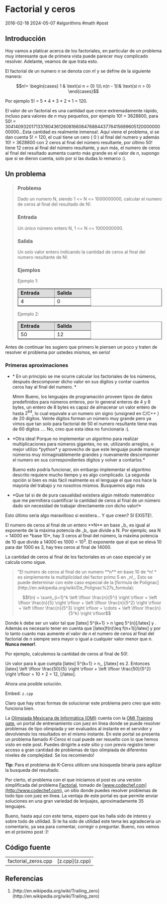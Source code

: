 <!-- vim: set spelllang=es_mx: -->
# Factorial y ceros
2016-02-18 2024-05-07 #algorithms #math #post

## Introducción

Hoy vamos a platicar acerca de los factoriales, en particular de un problema muy interesante que de primera vista puede parecer muy complicado resolver. Adelante, veamos de que trata esto.

El factorial de un numero $n$ se denota con $n!$ y se define de la siguiente manera: 

$$n!= \begin{cases} 1 & \text{si n = 0} \\\\ n(n - 1)!& \text{si n > 0} \end{cases}$$


Por ejemplo 5! = 5 * 4 * 3 * 2 * 1 = 120.

El valor de un factorial es una cantidad que crece extremadamente rápido, incluso para valores de *n* muy pequeños, por ejemplo 10! = 3628800, para 50! = 30414093201713378043612608166064768844377641568960512000000000000...Esta cantidad es realmente inmensa!. Aquí viene el problema, si se dan cuenta 5! = 120, el cual tiene un cero ( 0 ) al final del numero y además 10! = 3628800 con 2 ceros al final del número resultante, por último 50! tiene 12 ceros al final del número resultante, y aun más, el numero de ceros al final del resultado aumenta cuanto más grande es el valor de *n*, supongo que si se dieron cuenta, solo por si las dudas lo remarco :).

## Un problema

<blockquote>
<h3>Problema </h3>

<p>Dado un numero N, siendo 1 <= N <= 1000000000, calcular el numero de ceros al final del  resultado de N!.</p>

<h3>Entrada</h3>
<p>Un único número entero N, 1 <= N <= 1000000000.</p>

<h3>Salida</h3>

Un solo valor entero indicando la cantidad de ceros al final del numero resultante de N!.

<H3>Ejemplos</H3>

Ejemplo 1:
<table width="200" style="text-align: left; width: 100%;" border="1" cellpadding="2" cellspacing="2">
	<tbody>
		<tr>
			<td width="100" bgcolor = "#dddddd" style="vertical-align: top;"><b>Entrada</b><br>
			</td>
			<td width="100" bgcolor = "#dddddd" style="vertical-align: top;"><b>Salida</b><br>
			</td>
		</tr>
		<tr>
			<td  width="100" style="vertical-align: top;">4<br>
			</td>
			<td width="100"  style="vertical-align: top;">0<br>
			</td>	
		</tr>
	</tbody>
</table>

Ejemplo 2:
<table width="200" style="text-align: left; width: 100%;" border="1" cellpadding="2" cellspacing="2">
	<tbody>
		<tr>
			<td width="100"  bgcolor = "#dddddd" style="vertical-align: top;"><b>Entrada</b>
			</td>
			<td width="100" bgcolor = "#dddddd" style="vertical-align: top;"><b>Salida</b><br>
			</td>
		</tr>
		<tr>
			<td width="100"  style="vertical-align: top;">50<br>
			</td>
			<td width="100" style="vertical-align: top;">12<br>
			</td>	
		</tr>
	</tbody>
</table>
</blockquote>

Antes de continuar les sugiero que primero le piensen un poco y traten de resolver el problema por ustedes mismos, en serio!

### Primeras aproximaciones

<ul>
<li> * En un principio se me ocurre calcular los factoriales de los números, después descomponer dicho valor en sus dígitos y contar cuantos ceros hay al final del numero. *

  Mmm Bueno, los lenguajes de programación proveen tipos de datos predefinidos para números enteros, por lo general enteros de 4 y 8 bytes, un entero de 8 bytes es capaz de almacenar un valor entero de hasta $2^{64}$, lo cual equivale a un numero sin signo (unsigned en C/C++ ) de 20 dígitos. Veinte dígitos forman un número muy grande pero ya vimos que tan solo para factorial de 50 el numero resultante tiene mas de 60 dígitos .... No, creo que esta idea no funcionaria :(. 
</li>

<li>
*Otra idea! Porque no implementar un algoritmo para realizar multiplicaciones para números gigantes, no se, utilizando arreglos, o mejor utilizo *python* y aprovecho de que este lenguaje puede manejar números muy inimaginablemente grandes y nuevamente descomponer el numero en sus correspondientes dígitos y volver a contarlos.*

Bueno esto podría funcionar, sin embargo implementar el algoritmo descrito requiere mucho tiempo y es algo complicado. La segunda opción si bien es más fácil realmente es el lenguaje el que nos hace la mayoría del trabajo y no nosotros mismos. Busquemos algo más
</li>
<li>
*Que tal si de de pura casualidad existiera algún método matemático que me permitiera cuantificar la cantidad de ceros al final de un número dado sin necesidad de trabajar directamente con dicho valor!*
</li>
</ul>

Esto último seria algo maravilloso si existiera... Y que creen? SI EXISTE!.

<p>El numero de ceros al final de un entero **N** en base _b_ es igual al exponente de la máxima potencia de _b_ que divide a N. Por ejemplo, sea N = 14000 en *base 10*, hay 3 ceros al final del número, la máxima potencia de 10 que divide a 14000 es 1000 = 10<sup>3</sup>. El exponente que al que se eleva 10 para dar 1000 es 3, hay tres ceros al final de 14000.</p>

La cantidad de ceros al final de los factoriales es un caso especial y se calcula como sigue.

<blockquote>"El numero de ceros al final de un numero **n** en base 10 de *n! * es simplemente la multiplicidad del factor primo 5 en _n!_. Esto se puede determinar con este caso especial de la [formula de Polignac](http://en.wikipedia.org/wiki/De_Polignac%27s_formula):

$$f(n) = \sum\_{i=1}^k \left \lfloor \frac{n}{5^i} \right \rfloor = \left \lfloor \frac{n}{5} \right \rfloor + \left \lfloor \frac{n}{5^2} \right \rfloor + \left \lfloor \frac{n}{5^3} \right \rfloor + \cdots + \left \lfloor \frac{n}{5^k} \right \rfloor$$

</blockquote>

Donde k debe ser un valor tal que [latex] 5^{k+1} > n \geq 5^{n}[/latex] y . Además es necesario tener en cuenta que [latex]f(n)\leq f(n+1)[/latex] y por lo tanto cuanto mas aumente el valor de *n* el numero de ceros al final del factorial de *n* siempre sera mayor o igual a cualquier valor menor que n. **Nunca menor!**. 

Por ejemplo, calculemos la cantidad de ceros al final de 50!.

Un valor para k que cumpla [latex] 5^{k+1} > n,\, [/latex] es 2. Entonces [latex] \left \lfloor \frac{50}{5} \right \rfloor + \left \lfloor \frac{50}{5^2} \right \rfloor = 10 + 2 = 12\, [/latex].

Ahora una posible solución.

Embed: `z.cpp`

Claro que hay otras formas de solucionar este problema pero creo que esto funciona bien.

La [Olimpiada Mexicana de Informática (OMI)](http://www.olimpiadadeinformatica.org.mx/) cuenta con la [OMI Training gate](http://www.cmirg.com:8081/traingate/), un portal de entrenamiento  con juez en línea donde se puede resolver problemas de tipo olimpiada y ser evaluados al instante en el servidor y devolviendo los resultados en el mismo instante. En este portal se presenta un problema llamado *K-Ceros* el cual puede ser resuelto con lo que hemos visto en este post. Puedes dirigirte a este sitio y con previo registro tener acceso a gran cantidad de problemas de tipo olimpiada de diferentes niveles de complejidad. Se los recomiendo!
	
**Tip:** Para el problema de K-Ceros utilicen una búsqueda binaria para agilizar la busqueda del resultado.

Por cierto, el problema con el que iniciamos el post es una versión simplificada del problema [Factorial](http://www.codechef.com/problems/FCTRL/), tomado de [www.codechef.com](http://www.codechef.com), un sitio donde puedes resolver problemas de todo tipo con juez en línea. La ventaja de este portal es que permite enviar soluciones en una gran variedad de lenjuajes, aproximadamente 35 lenguajes.

Bueno, hasta aqui con este tema, espero que les halla sido de interes y sobre todo de utilidad. Si te ha sido de utilidad este tema les agradeceria un comentario, ya sea para comentar, corregir o preguntar. Bueno, nos vemos en el próximo post :)!

## Código fuente

<table border="0">
  <tr>
    <td>factorial_zeros.cpp</td>
    <td> [z.cpp](z.cpp)</td>
  </tr>
</table>

## Referencias

<ol>
  <li>[http://en.wikipedia.org/wiki/Trailing_zero](http://en.wikipedia.org/wiki/Trailing_zero)</li>
</ol>
